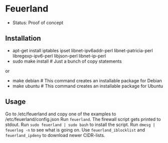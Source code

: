 Feuerland
=========

* Status: Proof of concept

Installation
------------

* apt-get install iptables ipset libnet-ipv6addr-perl libnet-patricia-perl libregexp-ipv6-perl libjson-perl libnet-ip-perl
* sudo make install # Just a bunch of copy statements

or

* make debian # This command creates an installable package for Debian
* make ubuntu # This command creates an installable package for Ubuntu

Usage
-----

Go to /etc/feuerland and copy one of the examples to /etc/feuerland/config.json
Run `feuerland`. The firewall script gets printed to stdout.
Run `sudo feuerland | sudo bash` to install the script.
Run `dmesg | feuerlog -n` to see what is going on.
Use `feuerland_iblocklist` and `feuerland_ipdeny` to download newer CIDR-lists.

